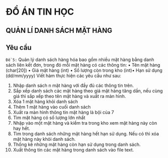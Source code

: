 # ĐỒ ÁN TIN HỌC
## QUẢN LÍ DANH SÁCH MẶT HÀNG
## Yêu cầu
`Đề 5:` Quản lý danh sách hàng hóa bao gồm nhiều mặt hàng bằng danh sách liên kết đơn, trong đó mỗi
mặt hàng có các thông tin:
• Tên mặt hàng (char[20])
• Giá mặt hàng (int)
• Số lượng còn trong kho (int)• Hạn sử dụng (dd/mm/yyyy)
Viết hàm thực hiện các yêu cầu như sau:
1. Nhập danh sách n mặt hàng với đầy đủ các thông tin trên.
2. Sắp xếp danh sách các mặt hàng theo giá mặt hàng tăng dần, nếu cùng giá thì sắp xếp theo tên mặt
hàng và xuất ra màn hình.
3. Xóa 1 mặt hàng khỏi danh sách
4. Thêm 1 mặt hàng vào cuối danh sách
5. Xuất ra màn hình thông tin mặt hàng là bội của 7
6. Tìm mặt hàng có số lượng lớn nhất
7. Nhập vào một mặt hàng và kiểm tra trong kho xem mặt hàng này còn hay hết.
8. Tìm trong danh sách những mặt hàng hết hạn sử dụng. Nếu có thì xóa mặt hàng này khỏi danh
sách.
9. Thống kê những mặt hàng còn hạn sử dụng trong danh sách.
10. Xuất thông tin các mặt hàng trong danh sách vào file text.
